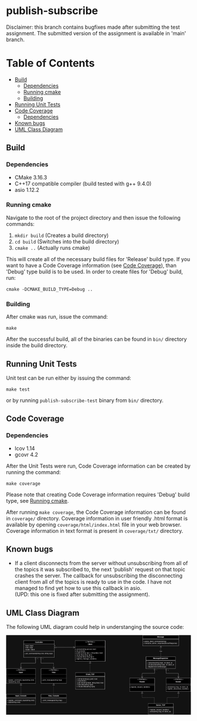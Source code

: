 # publish-subscribe

Disclaimer: this branch contains bugfixes made after submitting the test
assignment. The submitted version of the assignment is available in 'main'
branch.

# Table of Contents

* [Build](#build)
    * [Dependencies](#dependencies)
    * [Running cmake](#running-cmake)
    * [Building](#building)
* [Running Unit Tests](#running-unit-tests)
* [Code Coverage](#code-coverage)
    * [Dependencies](#dependencies-1)
* [Known bugs](#known-bugs)
* [UML Class Diagram](#uml-class-diagram)

## Build
### Dependencies
  - CMake 3.16.3
  - C++17 compatible compiler (build tested with g++ 9.4.0)
  - asio 1.12.2

### Running cmake
Navigate to the root of the project directory and then issue the following commands:
1. `mkdir build` (Creates a build directory)
2. `cd build` (Switches into the build directory)
3. `cmake ..` (Actually runs cmake)

This will create all of the necessary build files for 'Release' build type. If
you want to have a Code Coverage information (see [Code
Coverage](#code-coverage)), than 'Debug' type build is to be used. In order to
create files for 'Debug' build, run:
```
cmake -DCMAKE_BUILD_TYPE=Debug ..
```

### Building
After cmake was run, issue the command:
```
make
```
After the successful build, all of the binaries can be found in `bin/` directory
inside the build directory.

## Running Unit Tests
Unit test can be run either by issuing the command:
```
make test
```
or by running `publish-subscribe-test` binary from `bin/` directory.

## Code Coverage
### Dependencies
  - lcov 1.14
  - gcovr 4.2

After the Unit Tests were run, Code Coverage information can be created by
running the command:
```
make coverage
```
Please note that creating Code Coverage information requires 'Debug' build
type, see [Running cmake](#running-cmake).

After running `make coverage`, the Code Coverage information can be found in
`coverage/` directory. Coverage information in user friendly .html format is
available by opening `coverage/html/index.html` file in your web browser.
Coverage information in text format is present in `coverage/txt/` directory.

## Known bugs
  - If a client disconnects from the server without unsubscribing from all of
the topics it was subscribed to, the next 'publish' request on that topic
crashes the server. The callback for unsubscribing the disconnecting client from
all of the topics is ready to use in the code. I have not managed to find yet
how to use this callback in asio.  
(UPD: this one is fixed after submitting the
assignment).

## UML Class Diagram
The following UML diagram could help in understanging the source code:

![UML diagram](publish-subscribe-p3.drawio.png?raw=true "UML Class Diagram")
